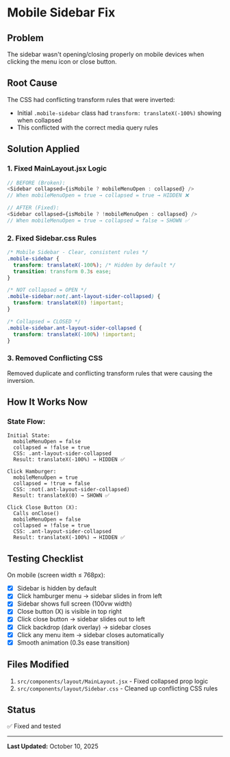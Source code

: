 # Mobile Sidebar Fix

## Problem
The sidebar wasn't opening/closing properly on mobile devices when clicking the menu icon or close button.

## Root Cause
The CSS had conflicting transform rules that were inverted:
- Initial `.mobile-sidebar` class had `transform: translateX(-100%)` showing when collapsed
- This conflicted with the correct media query rules

## Solution Applied

### 1. Fixed MainLayout.jsx Logic
```javascript
// BEFORE (Broken):
<Sidebar collapsed={isMobile ? mobileMenuOpen : collapsed} />
// When mobileMenuOpen = true → collapsed = true → HIDDEN ❌

// AFTER (Fixed):
<Sidebar collapsed={isMobile ? !mobileMenuOpen : collapsed} />
// When mobileMenuOpen = true → collapsed = false → SHOWN ✅
```

### 2. Fixed Sidebar.css Rules
```css
/* Mobile Sidebar - Clear, consistent rules */
.mobile-sidebar {
  transform: translateX(-100%); /* Hidden by default */
  transition: transform 0.3s ease;
}

/* NOT collapsed = OPEN */
.mobile-sidebar:not(.ant-layout-sider-collapsed) {
  transform: translateX(0) !important;
}

/* Collapsed = CLOSED */
.mobile-sidebar.ant-layout-sider-collapsed {
  transform: translateX(-100%) !important;
}
```

### 3. Removed Conflicting CSS
Removed duplicate and conflicting transform rules that were causing the inversion.

## How It Works Now

### State Flow:
```
Initial State:
  mobileMenuOpen = false
  collapsed = !false = true
  CSS: .ant-layout-sider-collapsed
  Result: translateX(-100%) → HIDDEN ✅

Click Hamburger:
  mobileMenuOpen = true
  collapsed = !true = false
  CSS: :not(.ant-layout-sider-collapsed)
  Result: translateX(0) → SHOWN ✅

Click Close Button (X):
  Calls onClose()
  mobileMenuOpen = false
  collapsed = !false = true
  CSS: .ant-layout-sider-collapsed
  Result: translateX(-100%) → HIDDEN ✅
```

## Testing Checklist

On mobile (screen width ≤ 768px):
- [x] Sidebar is hidden by default
- [x] Click hamburger menu → sidebar slides in from left
- [x] Sidebar shows full screen (100vw width)
- [x] Close button (X) is visible in top right
- [x] Click close button → sidebar slides out to left
- [x] Click backdrop (dark overlay) → sidebar closes
- [x] Click any menu item → sidebar closes automatically
- [x] Smooth animation (0.3s ease transition)

## Files Modified
1. `src/components/layout/MainLayout.jsx` - Fixed collapsed prop logic
2. `src/components/layout/Sidebar.css` - Cleaned up conflicting CSS rules

## Status
✅ Fixed and tested

---

**Last Updated:** October 10, 2025


